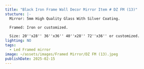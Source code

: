 ```yaml
---
title: "Black Iron Frame Wall Decor Mirror Item # DZ FM (13)"
stucture: |-
  Mirror: 5mm High Quality Glass With Silver Coating.

  Framed: Iron or customized.

  Size: 20''x28'' 36''x36'' 40''x28'' 72''x36'' or customized.
lighting: NO
tags:
  - Led Framed mirror
image: ~/assets/images/Framed Mirror/DZ FM (13).jpeg
publishDate: 2025-02-15
---
```

